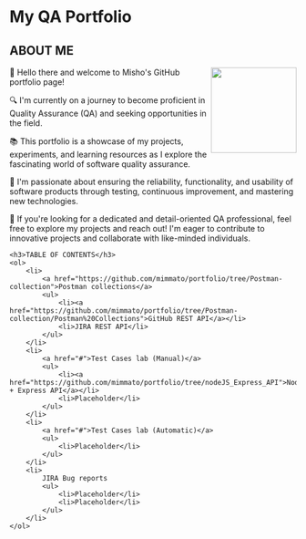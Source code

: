<!DOCTYPE html>
<html>
<head>
    <link rel="stylesheet" type="text/css" href="styles.css">
</head>
<body>

<div class="container">
    <h1>My QA Portfolio</h1>
    <h2>ABOUT ME</h2>
    <div class="about-section">
        <img align="right" src="https://avatars.githubusercontent.com/u/59510395?s=400&u=49d6366f5d1602a5a42bb0d155ed704955fb67ed&v=4" width="150" height="150" />
        <div class="about-content">
            <p>👋 Hello there and welcome to Misho's GitHub portfolio page!</p>
            <p>🔍 I'm currently on a journey to become proficient in Quality Assurance (QA) and seeking opportunities in the field.</p>
            <p>📚 This portfolio is a showcase of my projects, experiments, and learning resources as I explore the fascinating world of software quality assurance.</p>
            <p>🌱 I'm passionate about ensuring the reliability, functionality, and usability of software products through testing, continuous improvement, and mastering new technologies.</p>
            <p>💼 If you're looking for a dedicated and detail-oriented QA professional, feel free to explore my projects and reach out! I'm eager to contribute to innovative projects and collaborate with like-minded individuals.</p>
        </div>
    </div>

    <h3>TABLE OF CONTENTS</h3>
    <ol>
        <li>
            <a href="https://github.com/mimmato/portfolio/tree/Postman-collection">Postman collections</a>
            <ul>
                <li><a href="https://github.com/mimmato/portfolio/tree/Postman-collection/Postman%20Collections">GitHub REST API</a></li>
                <li>JIRA REST API</li>
            </ul>
        </li>
        <li>
            <a href="#">Test Cases lab (Manual)</a>
            <ul>
                <li><a href="https://github.com/mimmato/portfolio/tree/nodeJS_Express_API">Node.js + Express API</a></li>
                <li>Placeholder</li>
            </ul>
        </li>
        <li>
            <a href="#">Test Cases lab (Automatic)</a>
            <ul>
                <li>Placeholder</li>
            </ul>
        </li>
        <li>
            JIRA Bug reports
            <ul>
                <li>Placeholder</li>
                <li>Placeholder</li>
            </ul>
        </li>
    </ol>
</div>

</body>
</html>
